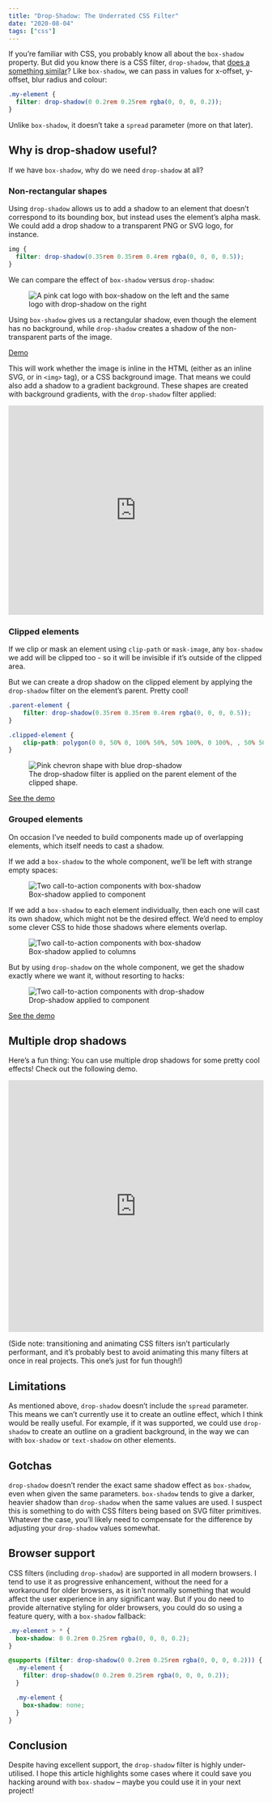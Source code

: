 ```yaml
---
title: "Drop-Shadow: The Underrated CSS Filter"
date: "2020-08-04"
tags: ["css"]
---
```


If you’re familiar with CSS, you probably know all about the `box-shadow` property. But did you know there is a CSS filter, `drop-shadow`, that [does a something similar](https://developer.mozilla.org/en-US/docs/Web/CSS/filter-function/drop-shadow)? Like `box-shadow`, we can pass in values for x-offset, y-offset, blur radius and colour:

```css
.my-element {
  filter: drop-shadow(0 0.2rem 0.25rem rgba(0, 0, 0, 0.2));
}
```

Unlike `box-shadow`, it doesn’t take a `spread` parameter (more on that later).

## Why is drop-shadow useful?

If we have `box-shadow`, why do we need `drop-shadow` at all?

### Non-rectangular shapes

Using `drop-shadow` allows us to add a shadow to an element that doesn’t correspond to its bounding box, but instead uses the element’s alpha mask. We could add a drop shadow to a transparent PNG or SVG logo, for instance.

```css
img {
  filter: drop-shadow(0.35rem 0.35rem 0.4rem rgba(0, 0, 0, 0.5));
}
```

We can compare the effect of `box-shadow` versus `drop-shadow`:

<figure>
  <img src="drop-shadow-01.jpg" alt="A pink cat logo with box-shadow on the left and the same logo with drop-shadow on the right">
</figure>

Using `box-shadow` gives us a rectangular shadow, even though the element has no background, while `drop-shadow` creates a shadow of the non-transparent parts of the image.

[Demo](https://codepen.io/michellebarker/pen/RwrXXby)

This will work whether the image is inline in the HTML (either as an inline SVG, or in `<img>` tag), or a CSS background image. That means we could also add a shadow to a gradient background. These shapes are created with background gradients, with the `drop-shadow` filter applied:

<iframe height="414" style="width: 100%;" scrolling="no" title="Gradient shapes with drop-shadow" src="https://codepen.io/michellebarker/embed/RwrXXaB?height=414&theme-id=dark&default-tab=result" frameborder="no" loading="lazy" allowtransparency="true" allowfullscreen="true">
  See the Pen <a href='https://codepen.io/michellebarker/pen/RwrXXaB'>Gradient shapes with drop-shadow</a> by Michelle Barker
  (<a href='https://codepen.io/michellebarker'>@michellebarker</a>) on <a href='https://codepen.io'>CodePen</a>.
</iframe>

### Clipped elements

If we clip or mask an element using `clip-path` or `mask-image`, any `box-shadow` we add will be clipped too - so it will be invisible if it’s outside of the clipped area.

But we can create a drop shadow on the clipped element by applying the `drop-shadow` filter on the element’s parent. Pretty cool!

```css
.parent-element {
	filter: drop-shadow(0.35rem 0.35rem 0.4rem rgba(0, 0, 0, 0.5));
}

.clipped-element {
	clip-path: polygon(0 0, 50% 0, 100% 50%, 50% 100%, 0 100%, , 50% 50%))
}
```

<figure>
  <img src="drop-shadow-02.jpg" alt="Pink chevron shape with blue drop-shadow">
  <figcaption>The drop-shadow filter is applied on the parent element of the clipped shape.</figcaption>
</figure>

[See the demo](https://codepen.io/michellebarker/pen/PoNYwvY)

### Grouped elements

On occasion I’ve needed to build components made up of overlapping elements, which itself needs to cast a shadow.

If we add a `box-shadow` to the whole component, we’ll be left with strange empty spaces:

<figure>
  <img src="drop-shadow-03.jpg" alt="Two call-to-action components with box-shadow">
  <figcaption>Box-shadow applied to component</figcaption>
</figure>

If we add a `box-shadow` to each element individually, then each one will cast its own shadow, which might not be the desired effect. We’d need to employ some clever CSS to hide those shadows where elements overlap.

<figure>
  <img src="drop-shadow-04.jpg" alt="Two call-to-action components with box-shadow">
  <figcaption>Box-shadow applied to columns</figcaption>
</figure>

But by using `drop-shadow` on the whole component, we get the shadow exactly where we want it, without resorting to hacks:

<figure>
  <img src="drop-shadow-05.jpg" alt="Two call-to-action components with drop-shadow">
  <figcaption>Drop-shadow applied to component</figcaption>
</figure>

[See the demo](https://codepen.io/michellebarker/pen/poyogzm)

## Multiple drop shadows

Here’s a fun thing: You can use multiple drop shadows for some pretty cool effects! Check out the following demo.

<iframe height="498" style="width: 100%;" scrolling="no" title="Multiple drop-shadows on clipped element" src="https://codepen.io/michellebarker/embed/MWygYdm?height=498&theme-id=dark&default-tab=result" frameborder="no" loading="lazy" allowtransparency="true" allowfullscreen="true">
  See the Pen <a href='https://codepen.io/michellebarker/pen/MWygYdm'>Multiple drop-shadows on clipped element</a> by Michelle Barker
  (<a href='https://codepen.io/michellebarker'>@michellebarker</a>) on <a href='https://codepen.io'>CodePen</a>.
</iframe>

(Side note: transitioning and animating CSS filters isn’t particularly performant, and it’s probably best to avoid animating this many filters at once in real projects. This one’s just for fun though!)

## Limitations

As mentioned above, `drop-shadow` doesn’t include the `spread` parameter. This means we can’t currently use it to create an outline effect, which I think would be really useful. For example, if it was supported, we could use `drop-shadow` to create an outline on a gradient background, in the way we can with `box-shadow` or `text-shadow` on other elements.

## Gotchas

`drop-shadow` doesn’t render the exact same shadow effect as `box-shadow`, even when given the same parameters. `box-shadow` tends to give a darker, heavier shadow than `drop-shadow` when the same values are used. I suspect this is something to do with CSS filters being based on SVG filter primitives. Whatever the case, you’ll likely need to compensate for the difference by adjusting your `drop-shadow` values somewhat.

## Browser support

CSS filters (including `drop-shadow`) are supported in all modern browsers. I tend to use it as progressive enhancement, without the need for a workaround for older browsers, as it isn’t normally something that would affect the user experience in any significant way. But if you do need to provide alternative styling for older browsers, you could do so using a feature query, with a `box-shadow` fallback:

```css
.my-element > * {
  box-shadow: 0 0.2rem 0.25rem rgba(0, 0, 0, 0.2);
}

@supports (filter: drop-shadow(0 0.2rem 0.25rem rgba(0, 0, 0, 0.2))) {
  .my-element {
    filter: drop-shadow(0 0.2rem 0.25rem rgba(0, 0, 0, 0.2));
  }

  .my-element {
    box-shadow: none;
  }
}
```

## Conclusion

Despite having excellent support, the `drop-shadow` filter is highly under-utilised. I hope this article highlights some cases where it could save you hacking around with `box-shadow` – maybe you could use it in your next project!
